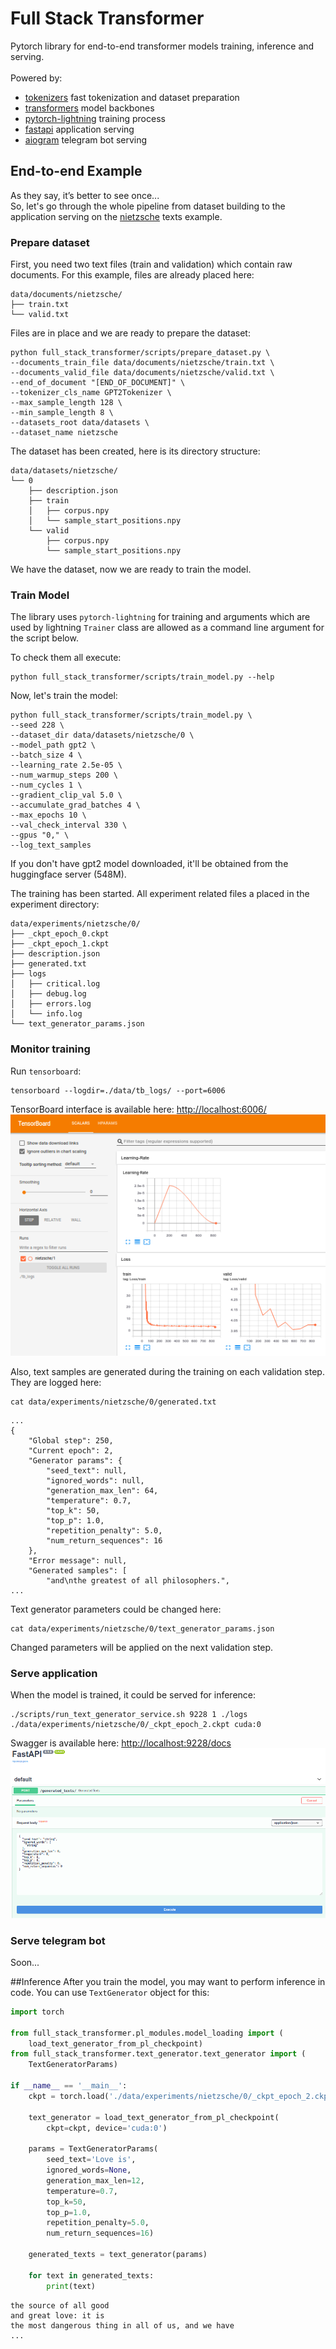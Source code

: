 # Full Stack Transformer
Pytorch library for end-to-end transformer models training, inference and serving.
<br>
<br>
Powered by:
- [tokenizers](https://github.com/huggingface/tokenizers) fast tokenization and dataset preparation
- [transformers](https://github.com/huggingface/transformers) model backbones
- [pytorch-lightning](https://github.com/PyTorchLightning/pytorch-lightning) training process
- [fastapi](https://github.com/tiangolo/fastapi) application serving
- [aiogram](https://github.com/aiogram/aiogram) telegram bot serving

## End-to-end Example
As they say, it’s better to see once...<br>
So, let's go through the whole pipeline from dataset building to the application
serving on the [nietzsche](data/documents/nietzsche) texts example.

### Prepare dataset
First, you need two text files (train and validation) which contain raw documents.
For this example, files are already placed here:
```
data/documents/nietzsche/
├── train.txt
└── valid.txt
```

Files are in place and we are ready to prepare the dataset:
```
python full_stack_transformer/scripts/prepare_dataset.py \
--documents_train_file data/documents/nietzsche/train.txt \
--documents_valid_file data/documents/nietzsche/valid.txt \
--end_of_document "[END_OF_DOCUMENT]" \
--tokenizer_cls_name GPT2Tokenizer \
--max_sample_length 128 \
--min_sample_length 8 \
--datasets_root data/datasets \
--dataset_name nietzsche
```

The dataset has been created, here is its directory structure:
```
data/datasets/nietzsche/
└── 0
    ├── description.json
    ├── train
    │   ├── corpus.npy
    │   └── sample_start_positions.npy
    └── valid
        ├── corpus.npy
        └── sample_start_positions.npy
```

We have the dataset, now we are ready to train the model.

### Train Model
The library uses `pytorch-lightning` for training and arguments which are used by
lightning `Trainer` class are allowed as a command line argument for the script below.

To check them all execute:
```
python full_stack_transformer/scripts/train_model.py --help
```

Now, let's train the model:
```
python full_stack_transformer/scripts/train_model.py \
--seed 228 \
--dataset_dir data/datasets/nietzsche/0 \
--model_path gpt2 \
--batch_size 4 \
--learning_rate 2.5e-05 \
--num_warmup_steps 200 \
--num_cycles 1 \
--gradient_clip_val 5.0 \
--accumulate_grad_batches 4 \
--max_epochs 10 \
--val_check_interval 330 \
--gpus "0," \
--log_text_samples
```

If you don't have gpt2 model downloaded, it'll be obtained from the huggingface server (548M).

The training has been started. All experiment related files a placed in the experiment directory:
```
data/experiments/nietzsche/0/
├── _ckpt_epoch_0.ckpt
├── _ckpt_epoch_1.ckpt
├── description.json
├── generated.txt
├── logs
│   ├── critical.log
│   ├── debug.log
│   ├── errors.log
│   └── info.log
└── text_generator_params.json
```

### Monitor training
Run `tensorboard`:
```
tensorboard --logdir=./data/tb_logs/ --port=6006
```
TensorBoard interface is available here: [http://localhost:6006/](http://localhost:6006/)
<br>
![Logo](docs/source/_images/tb_example.png)


Also, text samples are generated during the training on each validation step.
They are logged here:
```
cat data/experiments/nietzsche/0/generated.txt
```
```
...
{
    "Global step": 250,
    "Current epoch": 2,
    "Generator params": {
        "seed_text": null,
        "ignored_words": null,
        "generation_max_len": 64,
        "temperature": 0.7,
        "top_k": 50,
        "top_p": 1.0,
        "repetition_penalty": 5.0,
        "num_return_sequences": 16
    },
    "Error message": null,
    "Generated samples": [
        "and\nthe greatest of all philosophers.",
...
```

Text generator parameters could be changed here:
```text
cat data/experiments/nietzsche/0/text_generator_params.json
```

Changed parameters will be applied on the next validation step.

### Serve application

When the model is trained, it could be served for inference:
```
./scripts/run_text_generator_service.sh 9228 1 ./logs ./data/experiments/nietzsche/0/_ckpt_epoch_2.ckpt cuda:0
```

Swagger is available here: [http://localhost:9228/docs](http://localhost:9228/docs)
<br>
![Logo](docs/source/_images/swagger_example.png)


### Serve telegram bot

Soon...

##Inference
After you train the model, you may want to perform inference in code. You can
use `TextGenerator` object for this:
```python
import torch

from full_stack_transformer.pl_modules.model_loading import (
    load_text_generator_from_pl_checkpoint)
from full_stack_transformer.text_generator.text_generator import (
    TextGeneratorParams)

if __name__ == '__main__':
    ckpt = torch.load('./data/experiments/nietzsche/0/_ckpt_epoch_2.ckpt')

    text_generator = load_text_generator_from_pl_checkpoint(
        ckpt=ckpt, device='cuda:0')

    params = TextGeneratorParams(
        seed_text='Love is',
        ignored_words=None,
        generation_max_len=12,
        temperature=0.7,
        top_k=50,
        top_p=1.0,
        repetition_penalty=5.0,
        num_return_sequences=16)

    generated_texts = text_generator(params)

    for text in generated_texts:
        print(text)
```
```
the source of all good
and great love: it is
the most dangerous thing in all of us, and we have
...
```

